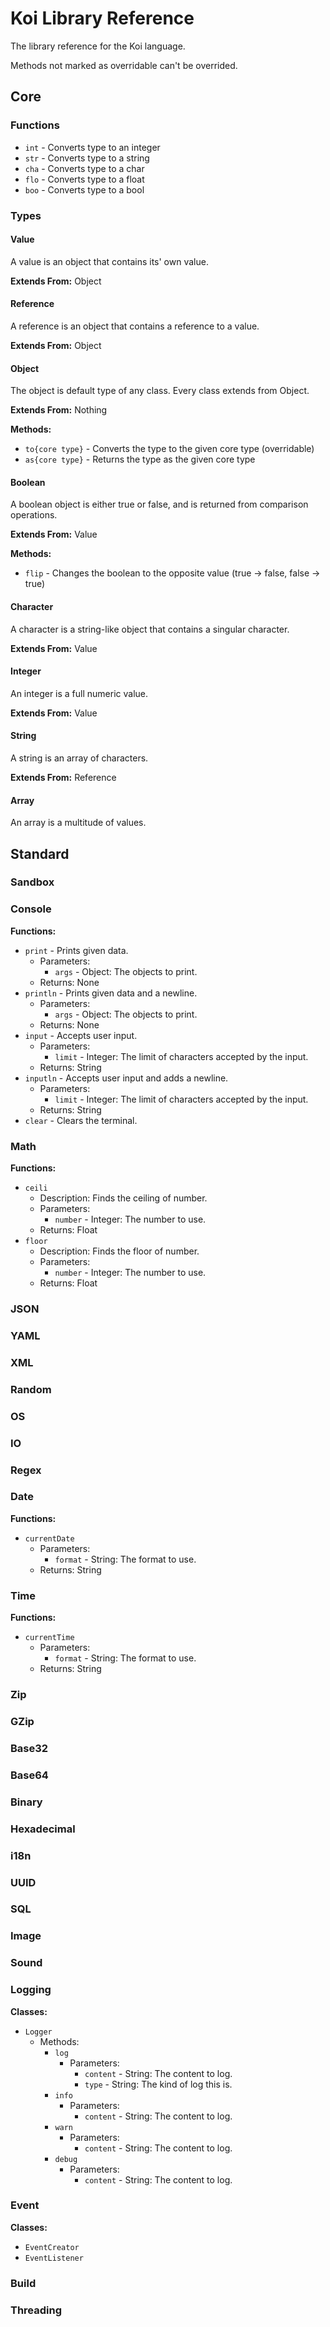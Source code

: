 # Koi Library Reference
The library reference for the Koi language.

Methods not marked as overridable can't be overrided.

## Core
### Functions
- `int` - Converts type to an integer
- `str` - Converts type to a string
- `cha` - Converts type to a char
- `flo` - Converts type to a float
- `boo` - Converts type to a bool
### Types
#### Value
A value is an object that contains its' own value.

**Extends From:** Object
#### Reference
A reference is an object that contains a reference to a value.

**Extends From:** Object
#### Object
The object is default type of any class. Every class extends from Object.

**Extends From:** Nothing

**Methods:**
- `to{core type}` - Converts the type to the given core type (overridable)
- `as{core type}` - Returns the type as the given core type
#### Boolean
A boolean object is either true or false, and is returned from comparison operations.

**Extends From:** Value

**Methods:**
- `flip` - Changes the boolean to the opposite value (true -> false, false -> true)
#### Character
A character is a string-like object that contains a singular character.

**Extends From:** Value
#### Integer
An integer is a full numeric value.

**Extends From:** Value
#### String
A string is an array of characters.

**Extends From:** Reference
#### Array
An array is a multitude of values.

## Standard
### Sandbox
### Console
**Functions:**
- `print` - Prints given data.
    - Parameters:
        - `args` - Object: The objects to print.
    - Returns: None
- `println` - Prints given data and a newline.
    - Parameters:
        - `args` - Object: The objects to print.
    - Returns: None
- `input` - Accepts user input.
    - Parameters:
        - `limit` - Integer: The limit of characters accepted by the input.
    - Returns: String
- `inputln` - Accepts user input and adds a newline.
    - Parameters:
        - `limit` - Integer: The limit of characters accepted by the input.
    - Returns: String
- `clear` - Clears the terminal.
### Math
**Functions:**
- `ceili`
    - Description: Finds the ceiling of number.
    - Parameters:
        - `number` - Integer: The number to use.
    - Returns: Float
- `floor`
    - Description: Finds the floor of number.
    - Parameters:
        - `number` - Integer: The number to use.
    - Returns: Float
### JSON
### YAML
### XML
### Random
### OS
### IO
### Regex
### Date
**Functions:**
- `currentDate`
    - Parameters:
        - `format` - String: The format to use.
    - Returns: String
### Time
**Functions:**
- `currentTime`
    - Parameters:
        - `format` - String: The format to use.
    - Returns: String
### Zip
### GZip
### Base32
### Base64
### Binary
### Hexadecimal
### i18n
### UUID
### SQL
### Image
### Sound
### Logging
**Classes:**
- `Logger`
    - Methods:
        - `log`
            - Parameters:
                - `content` - String: The content to log.
                - `type` - String: The kind of log this is.
        - `info`
            - Parameters:
                - `content` - String: The content to log.
        - `warn`
            - Parameters:
                - `content` - String: The content to log.
        - `debug`
            - Parameters:
                - `content` - String: The content to log.
### Event
**Classes:**
- `EventCreator`
- `EventListener`
### Build
### Threading
